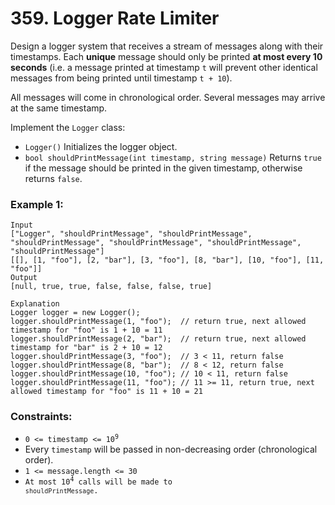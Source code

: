 # 359. Logger Rate Limiter

Design a logger system that receives a stream of messages along with their timestamps.
Each **unique** message should only be printed **at most every 10 seconds** (i.e. a message printed at timestamp `t` will prevent other identical messages from being printed until timestamp `t + 10`).

All messages will come in chronological order. Several messages may arrive at the same timestamp.

Implement the `Logger` class:

- `Logger()` Initializes the logger object.
- `bool shouldPrintMessage(int timestamp, string message)` Returns `true` if the message should be printed in the given timestamp, otherwise returns `false`.

### Example 1:
```
Input
["Logger", "shouldPrintMessage", "shouldPrintMessage", "shouldPrintMessage", "shouldPrintMessage", "shouldPrintMessage", "shouldPrintMessage"]
[[], [1, "foo"], [2, "bar"], [3, "foo"], [8, "bar"], [10, "foo"], [11, "foo"]]
Output
[null, true, true, false, false, false, true]

Explanation
Logger logger = new Logger();
logger.shouldPrintMessage(1, "foo");  // return true, next allowed timestamp for "foo" is 1 + 10 = 11
logger.shouldPrintMessage(2, "bar");  // return true, next allowed timestamp for "bar" is 2 + 10 = 12
logger.shouldPrintMessage(3, "foo");  // 3 < 11, return false
logger.shouldPrintMessage(8, "bar");  // 8 < 12, return false
logger.shouldPrintMessage(10, "foo"); // 10 < 11, return false
logger.shouldPrintMessage(11, "foo"); // 11 >= 11, return true, next allowed timestamp for "foo" is 11 + 10 = 21
```

### Constraints:

- <code>0 <= timestamp <= 10<sup>9</sup></code>
- Every `timestamp` will be passed in non-decreasing order (chronological order).
- `1 <= message.length <= 30`
- <code>At most 10<sup>4</sup> calls will be made to `shouldPrintMessage`. </code>
